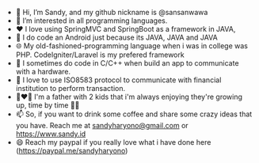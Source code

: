 - 👋 Hi, I’m Sandy, and my github nickname is @sansanwawa
- 👀 I’m interested in all programming languages.
- ❤️ I love using SpringMVC and SpringBoot as a framework in JAVA,
- 📱 I do code an Android just because its JAVA, JAVA and JAVA
- 🌐 My old-fashioned-programming language when i was in college was PHP. CodeIgniter/Laravel is my prefered framework
- 🥁 I sometimes do code in C/C++ when build an app to communicate with a hardware.
- 🌱 I love to use ISO8583 protocol to communicate with financial institution to perform transaction.
- 👩‍❤️‍👨 I'm a father with 2 kids that i'm always enjoying they're growing up, time by time 🍎🍏
- 📫 So, if you want to drink some coffee and share some crazy ideas that you have. Reach me at sandyharyono@gmail.com or https://www.sandy.id
- 😄 Reach my paypal if you really love what i have done here (https://paypal.me/sandyharyono)

<!---
sansanwawa/sansanwawa is a ✨ special ✨ repository because its `README.md` (this file) appears on your GitHub profile.
You can click the Preview link to take a look at your changes.
--->
